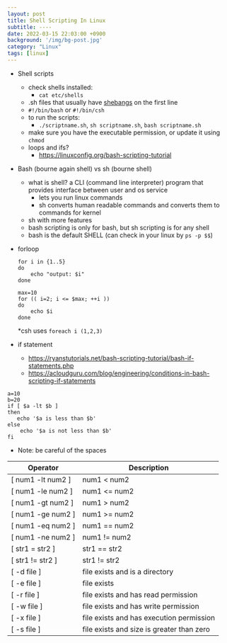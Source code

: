 ```yaml
---
layout: post
title: Shell Scripting In Linux
subtitle: ----
date: 2022-03-15 22:03:00 +0900
background: '/img/bg-post.jpg'
category: "Linux"
tags: [linux]
---
```



* Shell scripts
    * check shells installed:
        * `cat etc/shells`
    * .sh files that usually have [shebangs](https://en.wikipedia.org/wiki/Shebang_(Unix)) on the first line
    * `#!/bin/bash` or `#!/bin/csh`
    * to run the scripts:
        * `./scriptname.sh`, `sh scriptname.sh`, `bash scriptname.sh`
    * make sure you have the executable permission, or update it using `chmod`
    * loops and ifs?
        * https://linuxconfig.org/bash-scripting-tutorial
* Bash (bourne again shell) vs sh (bourne shell)
    * what is shell? a CLI (command line interpreter) program that provides interface between user and os service
        * lets you run linux commands
        * sh converts human readable commands and converts them to commands for kernel
    * sh with more features
    * bash scripting is only for bash, but sh scripting is for any shell
    * bash is the default SHELL (can check in your linux by `ps -p $$`)
* forloop
    ```shell
    for i in {1..5}
    do
        echo "output: $i"
    done

    max=10
    for (( i=2; i <= $max; ++i ))
    do
        echo $i
    done
    ```

    *csh uses `foreach i (1,2,3)`
* if statement
    * https://ryanstutorials.net/bash-scripting-tutorial/bash-if-statements.php
    * https://acloudguru.com/blog/engineering/conditions-in-bash-scripting-if-statements

```shell
a=10
b=20
if [ $a -lt $b ] 
then 
   echo '$a is less than $b'
else
    echo '$a is not less than $b'
fi
```

* Note: be careful of the spaces

| Operator | Description |
| --- | --- |
| [ num1 -lt num2 ] | num1 < num2 |
| [ num1 -le num2 ] | num1 <= num2 |
| [ num1 -gt num2 ] | num1 > num2 |
| [ num1 -ge num2 ] | num1 >= num2 |
| [ num1 -eq num2 ] | num1 == num2 |
| [ num1 -ne num2 ] | num1 != num2 |
| [ str1 = str2 ] | str1 == str2 |
| [ str1 != str2 ] | str1 != str2 |
| [ -d file ] | file exists and is a directory |
| [ -e file ] | file exists |
| [ -r file ] | file exists and has read permission |
| [ -w file ] | file exists and has write permission |
| [ -x file ] | file exists and has execution permission |
| [ -s file ] | file exists and size is greater than zero |
